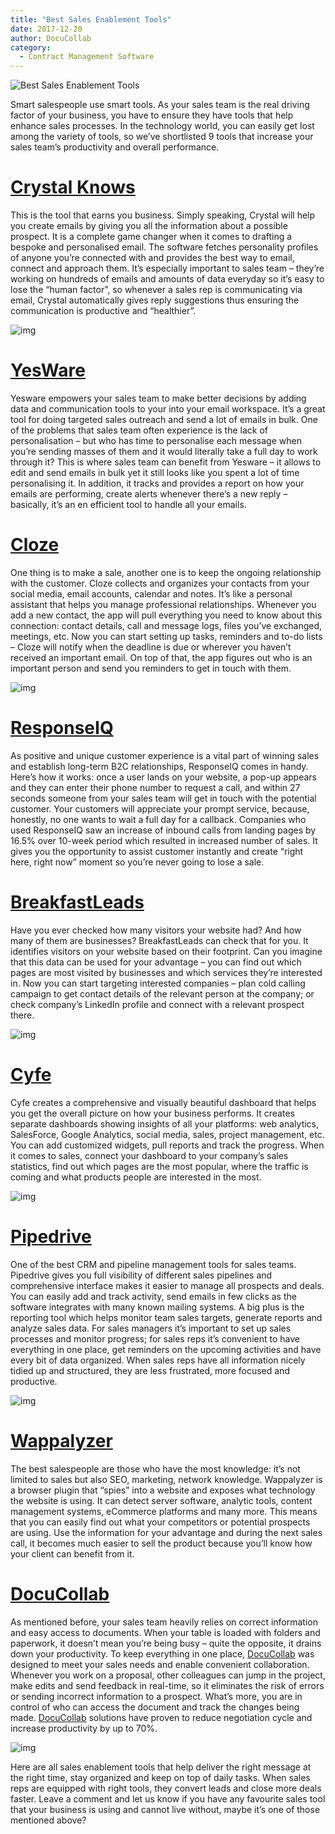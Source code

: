 ```yaml
---
title: "Best Sales Enablement Tools"
date: 2017-12-20
author: DocuCollab
category:
  - Contract Management Software
---
```


![Best Sales Enablement Tools](/img/blog/postfeat-850x429.jpg)

Smart salespeople use smart tools. As your sales team is the real driving factor of your business, you have to ensure they have tools that help enhance sales processes. In the technology world, you can easily get lost among the variety of tools, so we’ve shortlisted 9 tools that increase your sales team’s productivity and overall performance.

# [Crystal Knows](https://www.crystalknows.com/)

This is the tool that earns you business.  Simply speaking, Crystal will help you create emails by giving you all the information about a possible prospect. It is a complete game changer when it comes to drafting a bespoke and personalised email. The software fetches personality profiles of anyone you’re connected with and provides the best way to email, connect and approach them. It’s especially important to sales team – they’re working on hundreds of emails and amounts of data everyday so it’s easy to lose the “human factor”, so whenever a sales rep is communicating via email, Crystal automatically gives reply suggestions thus ensuring the communication is productive and “healthier”.

![img](/img/blog/Crystal-Knows-Stuart-1024x627.jpg)

# [YesWare](https://www.yesware.com/)

Yesware empowers your sales team to make better decisions by adding data and communication tools to your into your email workspace. It’s a great tool for doing targeted sales outreach and send a lot of emails in bulk. One of the problems that sales team often experience is the lack of personalisation – but who has time to personalise each message when you’re sending masses of them and it would literally take a full day to work through it? This is where sales team can benefit from Yesware – it allows to edit and send emails in bulk yet it still looks like you spent a lot of time personalising it. In addition, it tracks and provides a report on how your emails are performing, create alerts whenever there’s a new reply – basically, it’s an en efficient tool to handle all your emails.

# [Cloze](http://www.cloze.com/)

One thing is to make a sale, another one is to keep the ongoing relationship with the customer. Cloze collects and organizes your contacts from your social media, email accounts, calendar and notes. It’s like a personal assistant that helps you manage professional relationships. Whenever you add a new contact, the app will pull everything you need to know about this connection: contact details, call and message logs, files you’ve exchanged, meetings, etc. Now you can start setting up tasks, reminders and to-do lists – Cloze will notify when the deadline is due or wherever you haven’t received an important email. On top of that, the app figures out who is an important person and send you reminders to get in touch with them.

![img](/img/blog/cloze-app-review-web-design-company-st-paul-mn-1024x362.jpg)

# [ResponseIQ](https://responseiq.com/)

As positive and unique customer experience is a vital part of winning sales and establish long-term B2C relationships, ResponseIQ comes in handy. Here’s how it works: once a user lands on your website, a pop-up appears and they can enter their phone number to request a call, and within 27 seconds someone from your sales team will get in touch with the potential customer. Your customers will appreciate your prompt service, because, honestly, no one wants to wait a full day for a callback. Companies who used ResponseIQ saw an increase of inbound calls from landing pages by 16.5% over 10-week period which resulted in increased number of sales. It gives you the opportunity to assist customer instantly and create “right here, right now” moment so you’re never going to lose a sale.

# [BreakfastLeads](https://www.breakfastleads.com/)

Have you ever checked how many visitors your website had? And how many of them are businesses? BreakfastLeads can check that for you. It identifies visitors on your website based on their footprint. Can you imagine that this data can be used for your advantage – you can find out which pages are most visited by businesses and which services they’re interested in. Now you can start targeting interested companies – plan cold calling campaign to get contact details of the relevant person at the company; or check company’s LinkedIn profile and connect with a relevant prospect there.

![img](/img/blog/Screen-Shot-2017-12-20-at-10.13.58-1024x482.jpg)

# [Cyfe](http://www.cyfe.com/)

Cyfe creates a comprehensive and visually beautiful dashboard that helps you get the overall picture on how your business performs. It creates separate dashboards showing insights of all your platforms: web analytics, SalesForce, Google Analytics, social media, sales, project management, etc.  You can add customized widgets, pull reports and track the progress. When it comes to sales, connect your dashboard to your company’s sales statistics, find out which pages are the most popular, where the traffic is coming and what products people are interested in the most.

![img](/img/blog/Cyfe-Sales-Dashboard-Dark-1024x640.jpg)

# [Pipedrive](https://www.pipedrive.com/)

One of the best CRM and pipeline management tools for sales teams. Pipedrive gives you full visibility of different sales pipelines and comprehensive interface makes it easier to manage all prospects and deals. You can easily add and track activity, send emails in few clicks as the software integrates with many known mailing systems. A big plus is the reporting tool which helps monitor team sales targets, generate reports and analyze sales data. For sales managers it’s important to set up sales processes and monitor progress; for sales reps it’s convenient to have everything in one place, get reminders on the upcoming activities and have every bit of data organized. When sales reps have all information nicely tidied up and structured, they are less frustrated, more focused and productive.

![img](/img/blog/hero_image@2x-1024x355.jpg)

# [Wappalyzer](https://www.wappalyzer.com/)

The best salespeople are those who have the most knowledge: it’s not limited to sales but also SEO, marketing, network knowledge. Wappalyzer is a browser plugin that “spies” into a website and exposes what technology the website is using. It can detect server software, analytic tools, content management systems, eCommerce platforms and many more. This means that you can easily find out what your competitors or potential prospects are using. Use the information for your advantage and during the next sales call, it becomes much easier to sell the product because you’ll know how your client can benefit from it.

# [DocuCollab](https://docucollab.com/)

As mentioned before, your sales team heavily relies on correct information and easy access to documents. When your table is loaded with folders and paperwork, it doesn’t mean you’re being busy – quite the opposite, it drains down your productivity. To keep everything in one place, [DocuCollab](https://docucollab.com/) was designed to meet your sales needs and enable convenient collaboration. Whenever you work on a proposal, other colleagues can jump in the project, make edits and send feedback in real-time, so it eliminates the risk of errors or sending incorrect information to a prospect. What’s more, you are in control of who can access the document and track the changes being made. [DocuCollab](https://docucollab.com/) solutions have proven to reduce negotiation cycle and increase productivity by up to 70%.

![img](/img/blog/DL4jrdUUQAAYXm1.jpg)

 

Here are all sales enablement tools that help deliver the right message at the right time, stay organized and keep on top of daily tasks. When sales reps are equipped with right tools, they convert leads and close more deals faster. Leave a comment and let us know if you have any favourite sales tool that your business is using and cannot live without, maybe it’s one of those mentioned above?
